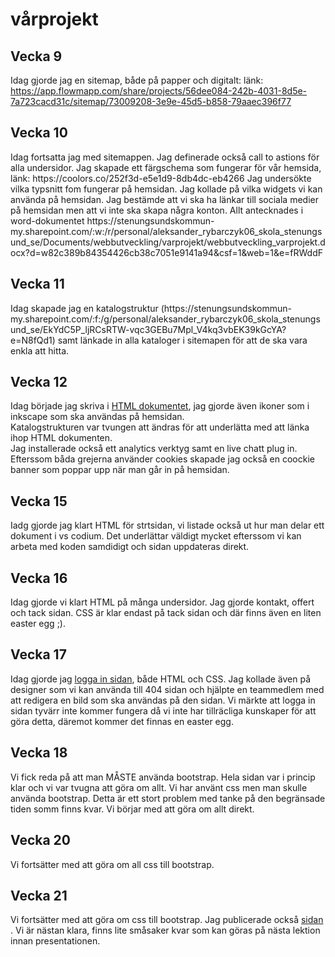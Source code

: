 # vårprojekt

<h2> Vecka 9 </h2>

Idag gjorde jag en sitemap, både på papper och digitalt: länk: https://app.flowmapp.com/share/projects/56dee084-242b-4031-8d5e-7a723cacd31c/sitemap/73009208-3e9e-45d5-b858-79aaec396f77

<h2>Vecka 10</h2>
Idag fortsatta jag med sitemappen. Jag definerade också call to astions för alla undersidor. Jag skapade ett färgschema som fungerar för vår hemsida, länk: https://coolors.co/252f3d-e5e1d9-8db4dc-eb4266
Jag undersökte vilka typsnitt fom fungerar på hemsidan. 
Jag kollade på vilka widgets vi kan använda på hemsidan. 
Jag bestämde att vi ska ha länkar till sociala medier på hemsidan men att vi inte ska skapa några konton. 
Allt antecknades i word-dokumentet  https://stenungsundskommun-my.sharepoint.com/:w:/r/personal/aleksander_rybarczyk06_skola_stenungsund_se/Documents/webbutveckling/varprojekt/webbutveckling_varprojekt.docx?d=w82c389b84354426cb38c7051e9141a94&csf=1&web=1&e=fRWddF

<h2>Vecka 11</h2>
Idag skapade jag en katalogstruktur (https://stenungsundskommun-my.sharepoint.com/:f:/g/personal/aleksander_rybarczyk06_skola_stenungsund_se/EkYdC5P_ljRCsRTW-vqc3GEBu7Mpl_V4kq3vbEK39kGcYA?e=N8fQd1) samt länkade in alla kataloger i sitemapen för att de ska vara enkla att hitta. 

<h2>Vecka 12</h2>
Idag började jag skriva i <a href="https://stenungsundskommun-my.sharepoint.com/personal/aleksander_rybarczyk06_skola_stenungsund_se/_layouts/15/onedrive.aspx?csf=1&web=1&e=Zpa0oj&cid=95ce3ee7%2D9dab%2D462a%2Dbdcf%2Dec8f466fff11&FolderCTID=0x0120007A3F9E8FC3D17A4A871E1483F6FE81C0&id=%2Fpersonal%2Faleksander%5Frybarczyk06%5Fskola%5Fstenungsund%5Fse%2FDocuments%2Fwebbutveckling%2Fvarprojekt%2FHTML%2FHomepage%2FHomepage%5Fkod&view=0" target="_blank"> HTML dokumentet</a>, jag gjorde även ikoner som i inkscape som ska användas på hemsidan. <br> Katalogstrukturen var tvungen att ändras för att underlätta med att länka ihop HTML dokumenten. <br>
Jag installerade också ett analytics verktyg samt en live chatt plug in. Efterssom båda grejerna använder cookies skapade jag också en coockie banner som poppar upp när man går in på hemsidan. 

<h2>Vecka 15</h2>
Iadg gjorde jag klart HTML för strtsidan, vi listade också ut hur man delar ett dokument i vs codium. Det underlättar väldigt mycket efterssom vi kan arbeta med koden samdidigt och sidan uppdateras direkt. 

<h2>Vecka 16</h2>
Idag gjorde vi klart HTML på många undersidor. Jag gjorde kontakt, offert och tack sidan. CSS är klar endast på tack sidan och där finns även en liten easter egg ;). 

<h2>Vecka 17</h2>
Idag gjorde jag <a href="https://stenungsundskommun-my.sharepoint.com/:f:/r/personal/aleksander_rybarczyk06_skola_stenungsund_se/Documents/webbutveckling/varprojekt/HTML/logga_in?csf=1&web=1&e=2JCcVr" target="blank"> logga in  sidan</a>, både HTML och CSS. Jag kollade även på designer som vi kan använda till 404 sidan och hjälpte en teammedlem med att redigera en bild som ska användas på den sidan. Vi märkte att logga in sidan tyvärr inte kommer fungera då vi inte har tillräcliga kunskaper för att göra detta, däremot kommer det finnas en easter egg. 

<h2>Vecka 18</h2>
Vi fick reda på att man MÅSTE använda bootstrap. Hela sidan var i princip klar och vi var tvugna att göra om allt. Vi har använt css men man skulle använda bootstrap. Detta är ett stort problem med tanke på den begränsade tiden somm finns kvar. Vi börjar med att göra om allt direkt. 

<h2>Vecka 20</h2>
Vi fortsätter med att göra om all css till bootstrap. 

<h2>Vecka 21</h2>
Vi fortsätter med att göra om css till bootstrap. Jag publicerade också <a href="https://circumspice.se/"> sidan </a>. Vi är nästan klara, finns lite småsaker kvar som kan göras på nästa lektion innan presentationen. 
